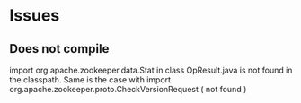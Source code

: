 # Issues

## Does not compile
import org.apache.zookeeper.data.Stat in class OpResult.java is not found in the classpath.
Same is the case with import org.apache.zookeeper.proto.CheckVersionRequest ( not found )
